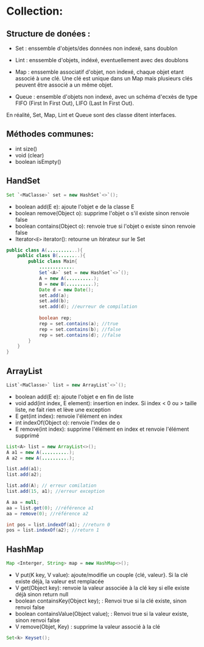 # Collection:

## Structure de donées : 

- Set : enssemble d'objets/des données non indexé, sans doublon


- Lint : enssemble d'objets, indéxé, eventuellement avec des doublons


- Map : enssemble associatif d'objet, non indexé, chaque objet etant associé à une clé. 
Une clé est unique dans un Map mais plusieurs clés peuvent être associé a un même objet.


- Queue : ensemble d'objets non indexé, avec un schéma d'ecxès de type FIFO (First In First Out), LIFO (Last In First Out).

En réalité, Set, Map, Lint et Queue sont des classe ditent interfaces.


## Méthodes communes: 

- int size()
- void (clear)
- boolean isEmpty()

## HandSet
```java
Set `<MaClasse>` set = new HashSet`<>`();
```
- boolean add(E e): ajoute l'objet e de la classe E
- boolean remove(Object o): supprime l'objet o s'il existe sinon renvoie false
- boolean contains(Object o): renvoie true si l'objet o existe sinon renvoie false
- Iterator`<E>` iterator(): retourne un itérateur sur le Set

```java
public class A(...........){
    public class B(........){
        public class Main{
            .............
            Set`<A>` set = new HashSet`<>`();
            A = new A(..........);
            B = new B(..........);
            Date d = new Date();
            set.add(a);
            set.add(b);
            set.add(d); //eurreur de compilation
            
            boolean rep;
            rep = set.contains(a); //true
            rep = set.contains(b); //false
            rep = set.contains(d); //false
        }
    }
}
```

## ArrayList

```java
List`<MaClasse>` list = new ArrayList`<>`();
```
- boolean add(E e): ajoute l'objet e en fin de liste
- void add(int index, E element): insertion en index. Si index < 0 ou > taille liste, ne fait rien et lève une exception
- E get(int index): renvoie l'élément en index
- int indexOf(Object o): renvoie l'index de o
- E remove(int index): supprime l'élément en index et renvoie l'élément supprimé

```java
List<A> list = new ArrayList<>();
A a1 = new A(..........);
A a2 = new A(..........);

list.add(a1);
list.add(a2);

list.add(A); // erreur comilation
list.add(15, a1); //erreur exception

A aa = null;
aa = list.get(0); //référence a1
aa = remove(0); //référence a2

int pos = list.indexOf(a1); //return 0
pos = list.indexOf(a2); //return 1
```

## HashMap

```java
Map <Interger, String> map = new HashMap<>();
```
- V put(K key, V value): ajoute/modifie un couple {clé, valeur}. Si la clé existe déjà, la valeur est remplacée
- V get(Object key): renvoie la valeur associée à la clé key si elle existe déjà sinon return null
- boolean containsKey(Object key); : Renvoi true si la clé existe, sinon renvoi false
- boolean containsValue(Object value); : Renvoi true si la valeur existe, sinon renvoi false
- V remove(Objet, Key) : supprime la valeur associé à la clé

```java
Set<k> Keyset();
```